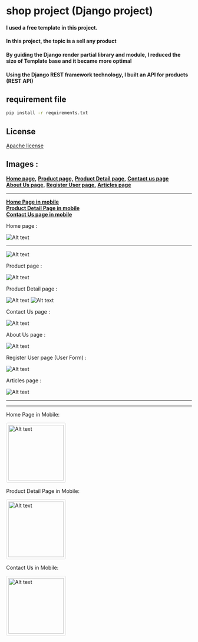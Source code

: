 # shop project (Django project)

#### I used a free template in this project.
#### In this project, the topic is a sell any product
#### By guiding the Django render partial library and module, I reduced the size of Template base and it became more optimal
#### Using the Django REST framework technology, I built an API for products (REST API)

## requirement file
```bash
pip install -r requirements.txt
```

## License

[Apache license](https://www.apache.org/licenses/)

## Images :

<a href="#home-page" style="font-weight: bold;">Home page,</a> 
<a href="#product-page" style="font-weight: bold;">Product page,</a>
<a href="#product-detail-page" style="font-weight: bold;">Product Detail page,</a>
<a href="#contact-us-page" style="font-weight: bold;">Contact us page</a><br>
<a href="#about-us-page" style="font-weight: bold;">About Us page,</a>
<a href="#register-user-page" style="font-weight: bold;">Register User page,</a>
<a href="#articles-page" style="font-weight: bold;">Articles page</a>
<hr>
<a href="#home-page-mobile" style="font-weight: bold;">Home Page in mobile</a><br>
<a href="#p-detail-page-mobile" style="font-weight: bold;">Product Detail Page in mobile</a><br>
<a href="#contact-us-page-mobile" style="font-weight: bold;">Contact Us page in mobile</a>


Home page :

<img src="/static/images/readme_images/home_page_slider.png" alt="Alt text" title="Home Page" id="home-page">
<hr>
<img src="/static/images/readme_images/home_page_slider2.png" alt="Alt text" title="Home Page" id="home-page">


Product page :

<img src="/static/images/readme_images/product_page.png" alt="Alt text" title="Product Page" id="product-page">


Product Detail page :

<img src="/static/images/readme_images/product_detail_page.png" alt="Alt text" title="Product Detail Page" id="product-detail-page">

<img src="/static/images/readme_images/product_detail_page2.png" alt="Alt text" title="Product Detail Page 2">

Contact Us page :

<img src="/static/images/readme_images/contact_us_page.png" alt="Alt text" title="Contact Us Page" id="contact-us-page">

About Us page :

<img src="/static/images/readme_images/about-us.png" alt="Alt text" title="About Us Page" id="about-us-page">


Register User page (User Form) :

<img src="/static/images/readme_images/register_user_page.png" alt="Alt text" title="Register User Page" id="register-user-page">

Articles page :

<img src="/static/images/readme_images/articles.png" alt="Alt text" title="Articles Page" id="articles-page">


<hr><hr>

Home Page in Mobile:

<img src="/static/images/readme_images/home_page_mobile.png" alt="Alt text" title="Home Page Mobile" style="border: 1px solid #ddd; border-radius: 4px; padding: 5px; width: 150px;" id="home-page-mobile">

Product Detail Page in Mobile:

<img src="/static/images/readme_images/product_detail_page_mobile.png" alt="Alt text" title="Product Detail Page Mobile" style="border: 1px solid #ddd; border-radius: 4px; padding: 5px; width: 150px;" id="p-detail-page-mobile">

Contact Us in Mobile:

<img src="/static/images/readme_images/contact_us_page_mobile.png" alt="Alt text" title="Contact Us Page Mobile" style="border: 1px solid #ddd; border-radius: 4px; padding: 5px; width: 150px;" id="contact-us-page-mobile">

